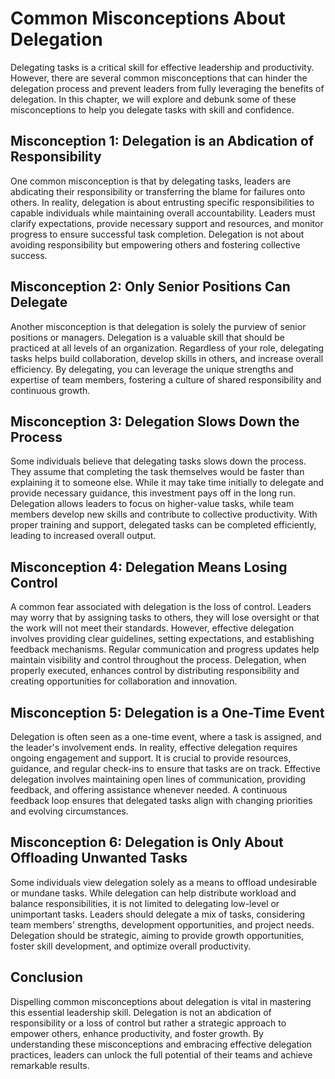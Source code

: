 Common Misconceptions About Delegation
=================================================

Delegating tasks is a critical skill for effective leadership and productivity. However, there are several common misconceptions that can hinder the delegation process and prevent leaders from fully leveraging the benefits of delegation. In this chapter, we will explore and debunk some of these misconceptions to help you delegate tasks with skill and confidence.

Misconception 1: Delegation is an Abdication of Responsibility
--------------------------------------------------------------

One common misconception is that by delegating tasks, leaders are abdicating their responsibility or transferring the blame for failures onto others. In reality, delegation is about entrusting specific responsibilities to capable individuals while maintaining overall accountability. Leaders must clarify expectations, provide necessary support and resources, and monitor progress to ensure successful task completion. Delegation is not about avoiding responsibility but empowering others and fostering collective success.

Misconception 2: Only Senior Positions Can Delegate
---------------------------------------------------

Another misconception is that delegation is solely the purview of senior positions or managers. Delegation is a valuable skill that should be practiced at all levels of an organization. Regardless of your role, delegating tasks helps build collaboration, develop skills in others, and increase overall efficiency. By delegating, you can leverage the unique strengths and expertise of team members, fostering a culture of shared responsibility and continuous growth.

Misconception 3: Delegation Slows Down the Process
--------------------------------------------------

Some individuals believe that delegating tasks slows down the process. They assume that completing the task themselves would be faster than explaining it to someone else. While it may take time initially to delegate and provide necessary guidance, this investment pays off in the long run. Delegation allows leaders to focus on higher-value tasks, while team members develop new skills and contribute to collective productivity. With proper training and support, delegated tasks can be completed efficiently, leading to increased overall output.

Misconception 4: Delegation Means Losing Control
------------------------------------------------

A common fear associated with delegation is the loss of control. Leaders may worry that by assigning tasks to others, they will lose oversight or that the work will not meet their standards. However, effective delegation involves providing clear guidelines, setting expectations, and establishing feedback mechanisms. Regular communication and progress updates help maintain visibility and control throughout the process. Delegation, when properly executed, enhances control by distributing responsibility and creating opportunities for collaboration and innovation.

Misconception 5: Delegation is a One-Time Event
-----------------------------------------------

Delegation is often seen as a one-time event, where a task is assigned, and the leader's involvement ends. In reality, effective delegation requires ongoing engagement and support. It is crucial to provide resources, guidance, and regular check-ins to ensure that tasks are on track. Effective delegation involves maintaining open lines of communication, providing feedback, and offering assistance whenever needed. A continuous feedback loop ensures that delegated tasks align with changing priorities and evolving circumstances.

Misconception 6: Delegation is Only About Offloading Unwanted Tasks
-------------------------------------------------------------------

Some individuals view delegation solely as a means to offload undesirable or mundane tasks. While delegation can help distribute workload and balance responsibilities, it is not limited to delegating low-level or unimportant tasks. Leaders should delegate a mix of tasks, considering team members' strengths, development opportunities, and project needs. Delegation should be strategic, aiming to provide growth opportunities, foster skill development, and optimize overall productivity.

Conclusion
----------

Dispelling common misconceptions about delegation is vital in mastering this essential leadership skill. Delegation is not an abdication of responsibility or a loss of control but rather a strategic approach to empower others, enhance productivity, and foster growth. By understanding these misconceptions and embracing effective delegation practices, leaders can unlock the full potential of their teams and achieve remarkable results.
